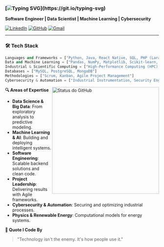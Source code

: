 ### [![Typing SVG](https://readme-typing-svg.herokuapp.com/?font=Ubuntu+Condensed&color=ee9c53&size=25&center=true&vCenter=true&width=1000&lines=👋+Hello,+I'm+Amanda+Borges!)](https://git.io/typing-svg)

**Software Engineer | Data Scientist | Machine Learning | Cybersecurity**

[![LinkedIn](https://img.shields.io/badge/LinkedIn-Connect-blue?style=flat&logo=linkedin)](https://linkedin.com/in/amandadecassiaborges)
[![GitHub](https://img.shields.io/badge/GitHub-Follow-black?style=flat&logo=github)](https://github.com/amandadecassiaborges)
[![Gmail](https://img.shields.io/badge/Gmail-Contact-red?style=flat&logo=gmail)](mailto:amandaborgeses@email.com)

---

### 🛠️ **Tech Stack**
```python
Languages and Frameworks = ["Python, Java, React Native, SQL, PHP (Laravel, Blade), Spring Boot"]
Data and Machine Learning = ["Pandas, NumPy, Matplotlib, Scikit-learn, TensorFlow"]
Industrial & Scientific Computing = ["High-Performance Computing (HPC), Modeling & Simulation"]
Databases = ["MySQL, PostgreSQL, MongoDB"]
Methodologies = ["Scrum, Kanban, Agile Project Management"]
Cybersecurity & Automation = ["Industrial Instrumentation, Security Engineering"]
```
<img align='right' width="350px" src="https://github-readme-stats.vercel.app/api?username=amandadecassiaborges&show_icons=true&theme=dark" alt="Status do GitHub">

**🔍 Areas of Expertise**
- **Data Science & Big Data**: From exploratory analysis to predictive modeling.
- **Machine Learning & AI**: Building and deploying intelligent systems.
- **Software Engineering**: Scalable backend solutions and clean code.
- **Project Leadership**: Delivering results with Agile frameworks.
- **Cybersecurity & Automation**: Securing and optimizing industrial processes.
- **Physics & Renewable Energy**: Computational models for energy systems.

**💬 Quote I Code By**
> "Technology isn't the enemy. It's how people use it."

